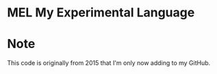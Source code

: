 # MEL My Experimental Language

# Note
This code is originally from 2015 that I'm only now adding to my GitHub.